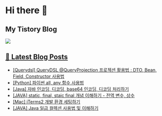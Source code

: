 # Hi there 👋

## My Tistory Blog

<p>
    <a href="https://kylo8.tistory.com"><img src="https://img.shields.io/badge/Tistory-000000?style=flat-square&logo=Tistory&logoColor=white"/>
</p>

## 📕 Latest Blog Posts

<ul><li><a href='https://kylo8.tistory.com/entry/Querydsl-QueryDSL-QueryProjection-%ED%94%84%EB%A1%9C%EC%A0%9D%EC%85%98-%ED%99%9C%EC%9A%A9%EB%B2%95-DTO-Bean-Field-Constructor-%EC%82%AC%EC%9A%A9%EB%B2%95' target='_blank'>[Querydsl] QueryDSL @QueryProjection 프로젝션 활용법 : DTO, Bean, Field, Constructor 사용법</a></li><li><a href='https://kylo8.tistory.com/entry/Python-%ED%8C%8C%EC%9D%B4%EC%8D%AC-all-any-%ED%95%A8%EC%88%98-%EC%82%AC%EC%9A%A9%EB%B2%95' target='_blank'>[Python] 파이썬 all, any 함수 사용법</a></li><li><a href='https://kylo8.tistory.com/entry/Java-%EC%9E%90%EB%B0%94-%EC%9D%B8%EC%BD%94%EB%94%A9-%EB%94%94%EC%BD%94%EB%94%A9-base64-%EC%9D%B8%EC%BD%94%EB%94%A9-%EB%94%94%EC%BD%94%EB%94%A9-%EC%B2%98%EB%A6%AC%ED%95%98%EA%B8%B0' target='_blank'>[Java] 자바 인코딩, 디코딩, base64 인코딩, 디코딩 처리하기</a></li><li><a href='https://kylo8.tistory.com/entry/JAVA-static-final-staic-final-%EA%B0%9C%EB%85%90-%EC%9D%B4%ED%95%B4%ED%95%98%EA%B8%B0-%EC%A0%84%EC%97%AD-%EB%B3%80%EC%88%98-%EC%83%81%EC%88%98' target='_blank'>[JAVA] static, final, staic final 개념 이해하기 - 전역 변수, 상수</a></li><li><a href='https://kylo8.tistory.com/entry/Mac-iTerms2-%EA%B0%9C%EB%B0%9C-%ED%99%98%EA%B2%BD-%EC%84%B8%ED%8C%85%ED%95%98%EA%B8%B0' target='_blank'>[Mac] iTerms2 개발 환경 세팅하기</a></li><li><a href='https://kylo8.tistory.com/entry/JAVA-Java-%EC%9D%BC%EA%B8%89-%EC%BB%AC%EB%A0%89%EC%85%98-%EC%82%AC%EC%9A%A9%EB%B2%95-%EB%B0%8F-%EC%9D%B4%ED%95%B4%ED%95%98%EA%B8%B0' target='_blank'>[JAVA] Java 일급 컬렉션 사용법 및 이해하기</a></li></ul>
